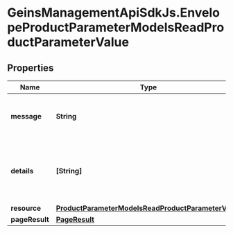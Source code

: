 # GeinsManagementApiSdkJs.EnvelopeProductParameterModelsReadProductParameterValue

## Properties

Name | Type | Description | Notes
------------ | ------------- | ------------- | -------------
**message** | **String** | A status message for the action taken. | [optional] 
**details** | **[String]** | Any validation messages for the data on the current action. | [optional] 
**resource** | [**ProductParameterModelsReadProductParameterValue**](ProductParameterModelsReadProductParameterValue.md) |  | [optional] 
**pageResult** | [**PageResult**](PageResult.md) |  | [optional] 


